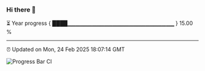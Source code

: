 ### Hi there 👋

⏳ Year progress { ████▁▁▁▁▁▁▁▁▁▁▁▁▁▁▁▁▁▁▁▁▁▁▁▁▁▁ } 15.00 %

---

⏰ Updated on Mon, 24 Feb 2025 18:07:14 GMT

![Progress Bar CI](https://github.com/liununu/liununu/workflows/Progress%20Bar%20CI/badge.svg)
